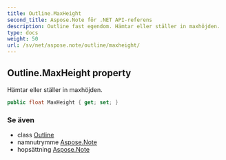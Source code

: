 ```yaml
---
title: Outline.MaxHeight
second_title: Aspose.Note för .NET API-referens
description: Outline fast egendom. Hämtar eller ställer in maxhöjden.
type: docs
weight: 50
url: /sv/net/aspose.note/outline/maxheight/
---
```

## Outline.MaxHeight property

Hämtar eller ställer in maxhöjden.

```csharp
public float MaxHeight { get; set; }
```

### Se även

* class [Outline](../)
* namnutrymme [Aspose.Note](../../outline/)
* hopsättning [Aspose.Note](../../../)


